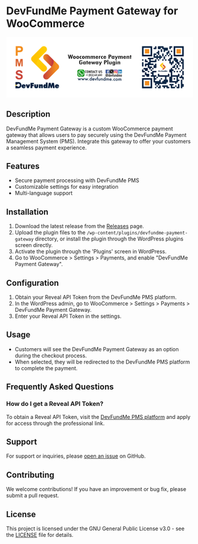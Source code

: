 # DevFundMe Payment Gateway for WooCommerce

![DevFundMe PMS Banner](assets/images/banner.png)

## Description

DevFundMe Payment Gateway is a custom WooCommerce payment gateway that allows users to pay securely using the DevFundMe Payment Management System (PMS). Integrate this gateway to offer your customers a seamless payment experience.

## Features

- Secure payment processing with DevFundMe PMS
- Customizable settings for easy integration
- Multi-language support

## Installation

1. Download the latest release from the [Releases](https://github.com/Devfundme/pms-woocommerce-plugin/releases) page.
2. Upload the plugin files to the `/wp-content/plugins/devfundme-payment-gateway` directory, or install the plugin through the WordPress plugins screen directly.
3. Activate the plugin through the 'Plugins' screen in WordPress.
4. Go to WooCommerce > Settings > Payments, and enable "DevFundMe Payment Gateway".

## Configuration

1. Obtain your Reveal API Token from the DevFundMe PMS platform.
2. In the WordPress admin, go to WooCommerce > Settings > Payments > DevFundMe Payment Gateway.
3. Enter your Reveal API Token in the settings.

## Usage

- Customers will see the DevFundMe Payment Gateway as an option during the checkout process.
- When selected, they will be redirected to the DevFundMe PMS platform to complete the payment.

## Frequently Asked Questions

### How do I get a Reveal API Token?

To obtain a Reveal API Token, visit the [DevFundMe PMS platform](https://devfundme.com/en/pms/service/) and apply for access through the professional link.

## Support

For support or inquiries, please [open an issue](https://github.com/Devfundme/pms-woocommerce-plugin/issues) on GitHub.

## Contributing

We welcome contributions! If you have an improvement or bug fix, please submit a pull request.

## License

This project is licensed under the GNU General Public License v3.0 - see the [LICENSE](LICENSE) file for details.

